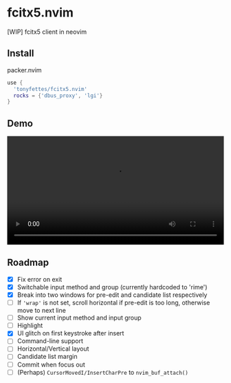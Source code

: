 # fcitx5.nvim

[WIP] fcitx5 client in neovim

## Install

packer.nvim

```lua
use {
  'tonyfettes/fcitx5.nvim'
  rocks = {'dbus_proxy', 'lgi'}
}
```

## Demo

<video src="https://user-images.githubusercontent.com/29998228/143666070-f5daf6e1-9f2f-4fa2-af92-6ee5b582df62.mp4" width="100%"></video>

## Roadmap

- [x] Fix error on exit
- [x] Switchable input method and group (currently hardcoded to 'rime')
- [x] Break into two windows for pre-edit and candidate list respectively
- [ ] If `'wrap'` is not set, scroll horizontal if pre-edit is too long, otherwise move to next line
- [ ] Show current input method and input group
- [ ] Highlight
- [x] UI glitch on first keystroke after insert
- [ ] Command-line support
- [ ] Horizontal/Vertical layout
- [ ] Candidate list margin
- [ ] Commit when focus out
- [ ] \(Perhaps\) `CursorMovedI/InsertCharPre` to `nvim_buf_attach()`
